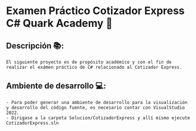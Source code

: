 # Examen Práctico Cotizador Express C# Quark Academy 🚀

## Descripción 📚:

```
El siguiente proyecto es de propósito académico y con el fin de realizar el exámen práctico de C# relacionado al Cotizador Express.
```

## Ambiente de desarrollo 💻:

```
- Para poder generar una ambiente de desarrollo para la visualización y desarrollo del código fuente, es necesario contar con VisualStudio 2022.
- Dirigase a la carpeta Solucion/CotizadorExpress y allí mismo ejecute CotizadorExpress.sln
```